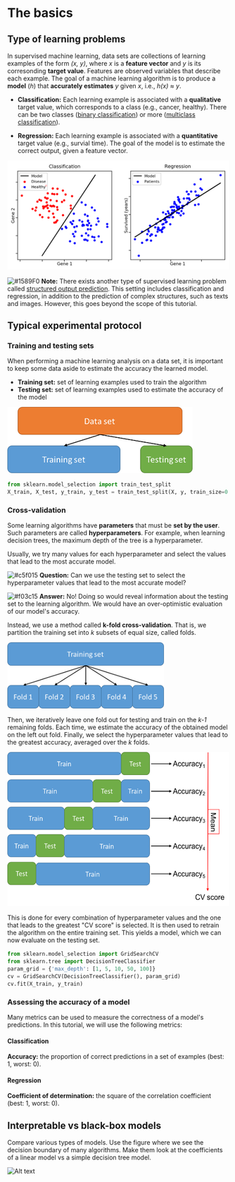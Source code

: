 # The basics

## Type of learning problems

In supervised machine learning, data sets are collections of learning examples of the form *(x, y)*, where *x* is a **feature vector** and *y* is its corresonding **target value**. Features are observed variables that describe each example. The goal of a machine learning algorithm is to produce a **model** (*h*) that **accurately estimates** *y* given *x*, i.e., *h(x) &asymp; y*.

* **Classification:** Each learning example is associated with a **qualitative** target value, which corresponds to a class (e.g., cancer, healthy). There can be two classes ([binary classification](https://en.wikipedia.org/wiki/Binary_classification)) or more ([multiclass classification](https://en.wikipedia.org/wiki/Multiclass_classification)).

* **Regression:** Each learning example is associated with a **quantitative** target value (e.g., survial time). The goal of the model is to estimate the correct output, given a feature vector.

![Alt text](../../figures/figure.classification.vs.regression.png)

![#1589F0](https://placehold.it/15/1589F0/000000?text=+) **Note:** There exists another type of supervised learning problem called [structured output prediction](https://en.wikipedia.org/wiki/Structured_prediction). This setting includes classification and regression, in addition to the prediction of complex structures, such as texts and images. However, this goes beyond the scope of this tutorial.


## Typical experimental protocol

### Training and testing sets

When performing a machine learning analysis on a data set, it is important to keep some data aside to estimate the accuracy the learned model.

* **Training set:** set of learning examples used to train the algorithm
* **Testing set:** set of learning examples used to estimate the accuracy of the model

<img src="figures/train_test_split.png" height="150" />

```python
from sklearn.model_selection import train_test_split
X_train, X_test, y_train, y_test = train_test_split(X, y, train_size=0.8)
```

### Cross-validation

Some learning algorithms have **parameters** that must be **set by the user**. Such parameters are called **hyperparameters**. For example, when learning decision trees, the maximum depth of the tree is a hyperparameter.

Usually, we try many values for each hyperparameter and select the values that lead to the most accurate model.

![#c5f015](https://placehold.it/15/c5f015/000000?text=+) **Question:** Can we use the testing set to select the hyperparameter values that lead to the most accurate model?

![#f03c15](https://placehold.it/15/f03c15/000000?text=+) **Answer:** No! Doing so would reveal information about the testing set to the learning algorithm. We would have an over-optimistic evaluation of our model's accuracy.

Instead, we use a method called **k-fold cross-validation**. That is, we partition the training set into *k* subsets of equal size, called folds. 

<img src="figures/folds.png" height="150" />

Then, we iteratively leave one fold out for testing and train on the *k-1* remaining folds. Each time, we estimate the accuracy of the obtained model on the left out fold. Finally, we select the hyperparameter values that lead to the greatest accuracy, averaged over the *k* folds. 

<img src="figures/cross_validation.png" height="350" />

This is done for every combination of hyperparameter values and the one that leads to the greatest "CV score" is selected. It is then used to retrain the algorithm on the entire training set. This yields a model, which we can now evaluate on the testing set.

```python
from sklearn.model_selection import GridSearchCV
from sklearn.tree import DecisionTreeClassifier
param_grid = {'max_depth': [1, 5, 10, 50, 100]}
cv = GridSearchCV(DecisionTreeClassifier(), param_grid)
cv.fit(X_train, y_train)
```

### Assessing the accuracy of a model

Many metrics can be used to measure the correctness of a model's predictions. In this tutorial, we will use the following metrics:

#### Classification

**Accuracy:** the proportion of correct predictions in a set of examples (best: 1, worst: 0).

#### Regression

**Coefficient of determination:** the square of the correlation coefficient (best: 1, worst: 0).


## Interpretable vs black-box models

Compare various types of models. Use the figure where we see the decision boundary of many algorithms. Make them look at the coefficients of a linear model vs a simple decision tree model.

![Alt text](https://github.com/aldro61/pyscm/raw/master/examples/decision_boundary.png)

